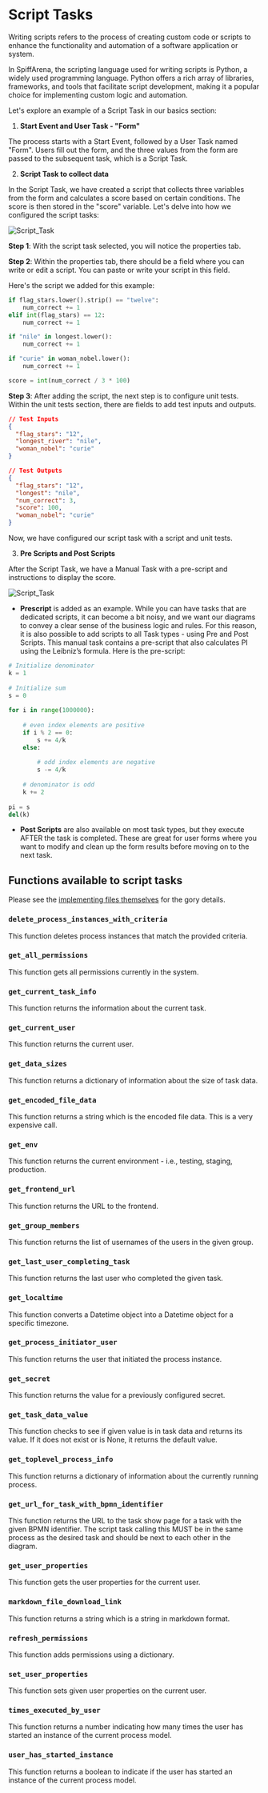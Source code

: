# Script Tasks
Writing scripts refers to the process of creating custom code or scripts to enhance the functionality and automation of a software application or system. 

In SpiffArena, the scripting language used for writing scripts is Python, a widely used programming language. Python offers a rich array of libraries, frameworks, and tools that facilitate script development, making it a popular choice for implementing custom logic and automation.

Let's explore an example of a Script Task in our basics section:

1. **Start Event and User Task - "Form"**

The process starts with a Start Event, followed by a User Task named "Form". Users fill out the form, and the three values from the form are passed to the subsequent task, which is a Script Task.

2. **Script Task to collect data**

In the Script Task, we have created a script that collects three variables from the form and calculates a score based on certain conditions. The score is then stored in the "score" variable. Let's delve into how we configured the script tasks:

![Script_Task](images/Script_task_example.png)

**Step 1**: With the script task selected, you will notice the properties tab. 

**Step 2**: Within the properties tab, there should be a field where you can write or edit a script. You can paste or write your script in this field.

Here's the script we added for this example:

``` python
if flag_stars.lower().strip() == "twelve":
    num_correct += 1
elif int(flag_stars) == 12:
    num_correct += 1

if "nile" in longest.lower():
    num_correct += 1

if "curie" in woman_nobel.lower():
    num_correct += 1

score = int(num_correct / 3 * 100)
```
**Step 3**: After adding the script, the next step is to configure unit tests. Within the unit tests section, there are fields to add test inputs and outputs.

``` json
// Test Inputs
{
  "flag_stars": "12",
  "longest_river": "nile",
  "woman_nobel": "curie"
}

// Test Outputs
{
  "flag_stars": "12",
  "longest": "nile",
  "num_correct": 3,
  "score": 100,
  "woman_nobel": "curie"
}
```
Now, we have configured our script task with a script and unit tests.

3. **Pre Scripts and Post Scripts**

After the Script Task, we have a Manual Task with a pre-script and instructions to display the score. 

![Script_Task](images/Pre-post_scripts.png)

- **Prescript** is added as an example. While you can have tasks that are dedicated scripts, it can become a bit noisy, and we want our diagrams to convey a clear sense of the business logic and rules. For this reason, it is also possible to add scripts to all Task types - using Pre and Post Scripts. This manual task contains a pre-script that also calculates PI using the Leibniz’s formula. Here is the pre-script:

``` python
# Initialize denominator
k = 1
 
# Initialize sum
s = 0
 
for i in range(1000000):
 
    # even index elements are positive
    if i % 2 == 0:
        s += 4/k
    else:
 
        # odd index elements are negative
        s -= 4/k
 
    # denominator is odd
    k += 2
     
pi = s
del(k)
```

- **Post Scripts** are also available on most task types, but they execute AFTER the task is completed. These are great for user forms where you want to modify and clean up the form results before moving on to the next task.

## Functions available to script tasks

Please see the [implementing files themselves](https://github.com/sartography/spiff-arena/tree/main/spiffworkflow-backend/src/spiffworkflow_backend/scripts) for the gory details.

### `delete_process_instances_with_criteria`
This function deletes process instances that match the provided criteria.

### `get_all_permissions`
This function gets all permissions currently in the system.

### `get_current_task_info`
This function returns the information about the current task.

### `get_current_user`
This function returns the current user.

### `get_data_sizes`
This function returns a dictionary of information about the size of task data.

### `get_encoded_file_data`
This function returns a string which is the encoded file data. This is a very expensive call.

### `get_env`
This function returns the current environment - i.e., testing, staging, production.

### `get_frontend_url`
This function returns the URL to the frontend.

### `get_group_members`
This function returns the list of usernames of the users in the given group.

### `get_last_user_completing_task`
This function returns the last user who completed the given task.

### `get_localtime`
This function converts a Datetime object into a Datetime object for a specific timezone.

### `get_process_initiator_user`
This function returns the user that initiated the process instance.

### `get_secret`
This function returns the value for a previously configured secret.

### `get_task_data_value`
This function checks to see if given value is in task data and returns its value.
If it does not exist or is None, it returns the default value.

### `get_toplevel_process_info`
This function returns a dictionary of information about the currently running process.

### `get_url_for_task_with_bpmn_identifier`
This function returns the URL to the task show page for a task with the given BPMN identifier.
The script task calling this MUST be in the same process as the desired task and should be next to each other in the diagram.

### `get_user_properties`
This function gets the user properties for the current user.

### `markdown_file_download_link`
This function returns a string which is a string in markdown format.

### `refresh_permissions`
This function adds permissions using a dictionary.

### `set_user_properties`
This function sets given user properties on the current user.

### `times_executed_by_user`
This function returns a number indicating how many times the user has started an instance of the current process model.

### `user_has_started_instance`
This function returns a boolean to indicate if the user has started an instance of the current process model.
